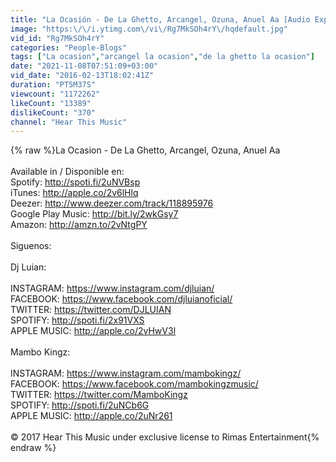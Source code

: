 ```yaml
---
title: "La Ocasión - De La Ghetto, Arcangel, Ozuna, Anuel Aa [Audio Explicit Lyrics]"
image: "https:\/\/i.ytimg.com\/vi\/Rg7MkSOh4rY\/hqdefault.jpg"
vid_id: "Rg7MkSOh4rY"
categories: "People-Blogs"
tags: ["La ocasion","arcangel la ocasion","de la ghetto la ocasion"]
date: "2021-11-08T07:51:09+03:00"
vid_date: "2016-02-13T18:02:41Z"
duration: "PT5M37S"
viewcount: "1172262"
likeCount: "13389"
dislikeCount: "370"
channel: "Hear This Music"
---
```

{% raw %}La Ocasion - De La Ghetto, Arcangel, Ozuna, Anuel Aa<br /><br />Available in / Disponible en:<br />Spotify: <a rel="nofollow" target="blank" href="http://spoti.fi/2uNVBsp">http://spoti.fi/2uNVBsp</a><br />iTunes: <a rel="nofollow" target="blank" href="http://apple.co/2v6lHlq">http://apple.co/2v6lHlq</a><br />Deezer: <a rel="nofollow" target="blank" href="http://www.deezer.com/track/118895976">http://www.deezer.com/track/118895976</a><br />Google Play Music: <a rel="nofollow" target="blank" href="http://bit.ly/2wkGsy7">http://bit.ly/2wkGsy7</a><br />Amazon: <a rel="nofollow" target="blank" href="http://amzn.to/2vNtgPY">http://amzn.to/2vNtgPY</a><br /><br />Siguenos:<br /><br />Dj Luian:<br /><br />INSTAGRAM: <a rel="nofollow" target="blank" href="https://www.instagram.com/djluian/">https://www.instagram.com/djluian/</a><br />FACEBOOK: <a rel="nofollow" target="blank" href="https://www.facebook.com/djluianoficial/">https://www.facebook.com/djluianoficial/</a><br />TWITTER: <a rel="nofollow" target="blank" href="https://twitter.com/DJLUIAN">https://twitter.com/DJLUIAN</a><br />SPOTIFY: <a rel="nofollow" target="blank" href="http://spoti.fi/2x91VXS">http://spoti.fi/2x91VXS</a><br />APPLE MUSIC: <a rel="nofollow" target="blank" href="http://apple.co/2vHwV3l">http://apple.co/2vHwV3l</a><br /><br />Mambo Kingz:<br /><br />INSTAGRAM: <a rel="nofollow" target="blank" href="https://www.instagram.com/mambokingz/">https://www.instagram.com/mambokingz/</a><br />FACEBOOK: <a rel="nofollow" target="blank" href="https://www.facebook.com/mambokingzmusic/">https://www.facebook.com/mambokingzmusic/</a><br />TWITTER: <a rel="nofollow" target="blank" href="https://twitter.com/MamboKingz">https://twitter.com/MamboKingz</a><br />SPOTIFY: <a rel="nofollow" target="blank" href="http://spoti.fi/2uNCb6G">http://spoti.fi/2uNCb6G</a><br />APPLE MUSIC: <a rel="nofollow" target="blank" href="http://apple.co/2uNr261">http://apple.co/2uNr261</a><br /><br />© 2017 Hear This Music under exclusive license to Rimas Entertainment{% endraw %}
